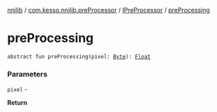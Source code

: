 [nnilib](../../index.md) / [com.kesso.nnilib.preProcessor](../index.md) / [IPreProcessor](index.md) / [preProcessing](./pre-processing.md)

# preProcessing

`abstract fun preProcessing(pixel: `[`Byte`](https://kotlinlang.org/api/latest/jvm/stdlib/kotlin/-byte/index.html)`): `[`Float`](https://kotlinlang.org/api/latest/jvm/stdlib/kotlin/-float/index.html)

### Parameters

`pixel` -

**Return**

